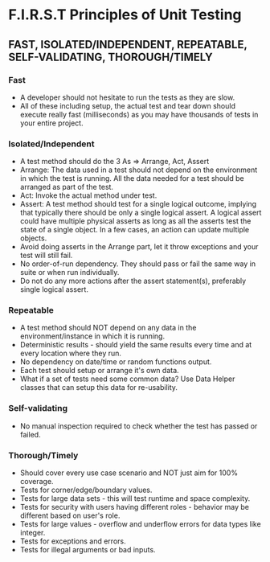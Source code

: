 # F.I.R.S.T Principles of Unit Testing

## FAST, ISOLATED/INDEPENDENT, REPEATABLE, SELF-VALIDATING, THOROUGH/TIMELY

### Fast

- A developer should not hesitate to run the tests as they are slow.
- All of these including setup, the actual test and tear down should execute really fast (milliseconds) as you may have
  thousands of tests in your entire project.

### Isolated/Independent

- A test method should do the 3 As => Arrange, Act, Assert
- Arrange: The data used in a test should not depend on the environment in which the test is running. All the data
  needed for a test should be arranged as part of the test.
- Act: Invoke the actual method under test.
- Assert: A test method should test for a single logical outcome, implying that typically there should be only a
  single logical assert. A logical assert could have multiple physical asserts as long as all the asserts test the
  state of a single object. In a few cases, an action can update multiple objects.
- Avoid doing asserts in the Arrange part, let it throw exceptions and your test will still fail.
- No order-of-run dependency. They should pass or fail the same way in suite or when run individually.
- Do not do any more actions after the assert statement(s), preferably single logical assert.

### Repeatable

- A test method should NOT depend on any data in the environment/instance in which it is running.
- Deterministic results - should yield the same results every time and at every location where they run.
- No dependency on date/time or random functions output.
- Each test should setup or arrange it's own data.
- What if a set of tests need some common data? Use Data Helper classes that can setup this data for re-usability.

### Self-validating

- No manual inspection required to check whether the test has passed or failed.

### Thorough/Timely

- Should cover every use case scenario and NOT just aim for 100% coverage.
- Tests for corner/edge/boundary values.
- Tests for large data sets - this will test runtime and space complexity.
- Tests for security with users having different roles - behavior may be different based on user's role.
- Tests for large values - overflow and underflow errors for data types like integer.
- Tests for exceptions and errors.
- Tests for illegal arguments or bad inputs.
